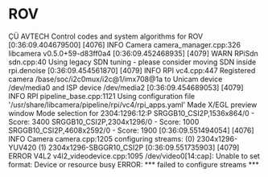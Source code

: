 # ROV
ÇÜ AVTECH
Control codes and system algorithms for ROV
[0:36:09.404679500] [4076]  INFO Camera camera_manager.cpp:326 libcamera v0.5.0+59-d83ff0a4
[0:36:09.452468935] [4079]  WARN RPiSdn sdn.cpp:40 Using legacy SDN tuning - please consider moving SDN inside rpi.denoise
[0:36:09.454561870] [4079]  INFO RPI vc4.cpp:447 Registered camera /base/soc/i2c0mux/i2c@1/imx708@1a to Unicam device /dev/media0 and ISP device /dev/media2
[0:36:09.454689053] [4079]  INFO RPI pipeline_base.cpp:1121 Using configuration file '/usr/share/libcamera/pipeline/rpi/vc4/rpi_apps.yaml'
Made X/EGL preview window
Mode selection for 2304:1296:12:P
    SRGGB10_CSI2P,1536x864/0 - Score: 3400
    SRGGB10_CSI2P,2304x1296/0 - Score: 1000
    SRGGB10_CSI2P,4608x2592/0 - Score: 1900
[0:36:09.551494054] [4076]  INFO Camera camera.cpp:1205 configuring streams: (0) 2304x1296-YUV420 (1) 2304x1296-SBGGR10_CSI2P
[0:36:09.551735903] [4079] ERROR V4L2 v4l2_videodevice.cpp:1095 /dev/video0[14:cap]: Unable to set format: Device or resource busy
ERROR: *** failed to configure streams ***
